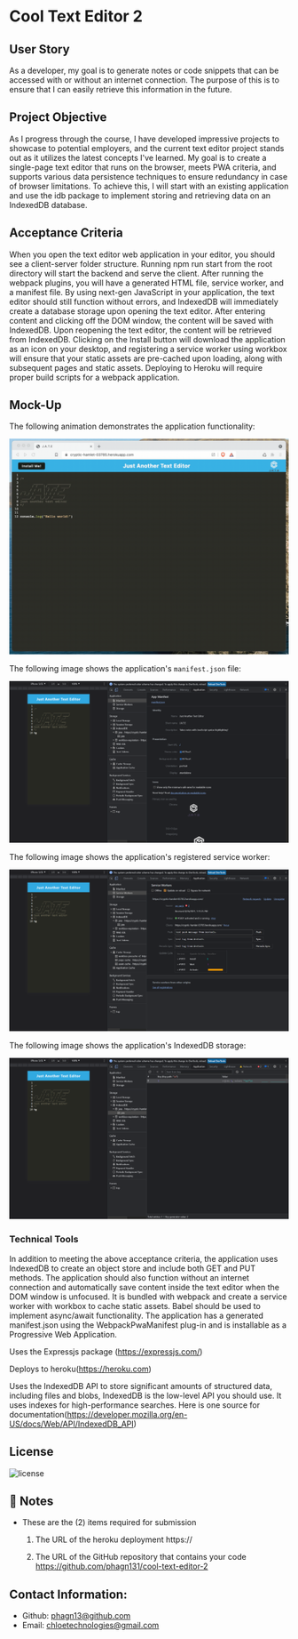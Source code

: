# Cool Text Editor 2

## User Story

As a developer, my goal is to generate notes or code snippets that can be accessed with or without an internet connection. The purpose of this is to ensure that I can easily retrieve this information in the future.

## Project Objective

As I progress through the course, I have developed impressive projects to showcase to potential employers, and the current text editor project stands out as it utilizes the latest concepts I've learned. My goal is to create a single-page text editor that runs on the browser, meets PWA criteria, and supports various data persistence techniques to ensure redundancy in case of browser limitations. To achieve this, I will start with an existing application and use the idb package to implement storing and retrieving data on an IndexedDB database.

## Acceptance Criteria

When you open the text editor web application in your editor, you should see a client-server folder structure. Running npm run start from the root directory will start the backend and serve the client. After running the webpack plugins, you will have a generated HTML file, service worker, and a manifest file. By using next-gen JavaScript in your application, the text editor should still function without errors, and IndexedDB will immediately create a database storage upon opening the text editor. After entering content and clicking off the DOM window, the content will be saved with IndexedDB. Upon reopening the text editor, the content will be retrieved from IndexedDB. Clicking on the Install button will download the application as an icon on your desktop, and registering a service worker using workbox will ensure that your static assets are pre-cached upon loading, along with subsequent pages and static assets. Deploying to Heroku will require proper build scripts for a webpack application.

## Mock-Up

The following animation demonstrates the application functionality:

![Demonstration of the finished Module 19 Challenge being used in the browser and then installed.](./Assets/00-demo.gif)

The following image shows the application's `manifest.json` file:

![Demonstration of the finished Module 19 Challenge with a manifest file in the browser.](./Assets/01-manifest.png)

The following image shows the application's registered service worker:

![Demonstration of the finished Module 19 Challenge with a registered service worker in the browser.](./Assets/02-service-worker.png)

The following image shows the application's IndexedDB storage:

![Demonstration of the finished Module 19 Challenge with a IndexedDB storage named 'jate' in the browser.](./Assets/03-idb-storage.png)


### Technical Tools

In addition to meeting the above acceptance criteria, the application uses IndexedDB to create an object store and include both GET and PUT methods. The application should also function without an internet connection and automatically save content inside the text editor when the DOM window is unfocused. It is bundled with webpack and create a service worker with workbox to cache static assets. Babel should be used to implement async/await functionality. The application has a generated manifest.json using the WebpackPwaManifest plug-in and is installable as a Progressive Web Application.

Uses the Expressjs package (https://expressjs.com/)

Deploys to heroku(https://heroku.com)

Uses the IndexedDB API to store significant amounts of structured data, including files and blobs, IndexedDB is the low-level API you should use. It uses indexes for high-performance searches. Here is one source for documentation(https://developer.mozilla.org/en-US/docs/Web/API/IndexedDB_API)

## License

![license](https://img.shields.io/badge/license-MIT-blue.svg)

## 📝 Notes

- These are the (2) items required for submission
  1.  The URL of the heroku deployment
       https://

      
  2.  The URL of the GitHub repository that contains your code
      https://github.com/phagn131/cool-text-editor-2

## Contact Information:
- Github: [phagn13@github.com](https://github.com/phagn13@github.com)
- Email: [chloetechnologies@gmail.com](user@email.com)
